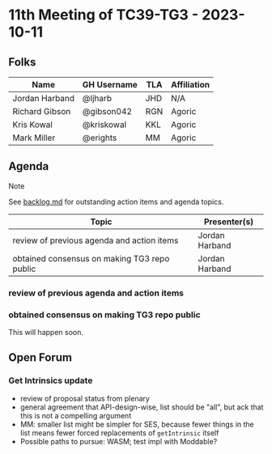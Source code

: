 # 11th Meeting of TC39-TG3 - 2023-10-11

## Folks

| Name             | GH Username     | TLA | Affiliation |
| ---------------- | --------------- | --- | ----------- |
| Jordan Harband   | @ljharb         | JHD | N/A         |
| Richard Gibson   | @gibson042      | RGN | Agoric      |
| Kris Kowal       | @kriskowal      | KKL | Agoric      |
| Mark Miller      | @erights        | MM  | Agoric      |

## Agenda

> [!NOTE]
> See [backlog.md](../backlog.md) for outstanding action items and agenda topics.

| Topic                                                     | Presenter(s)     |
| --------------------------------------------------------- | ---------------- |
| review of previous agenda and action items                | Jordan Harband   |
| obtained consensus on making TG3 repo public              | Jordan Harband   |

### review of previous agenda and action items

### obtained consensus on making TG3 repo public

This will happen soon.

## Open Forum

### Get Intrinsics update

- review of proposal status from plenary
- general agreement that API-design-wise, list should be "all", but ack that this is not a compelling argument
- MM: smaller list might be simpler for SES, because fewer things in the list means fewer forced replacements of `getIntrinsic` itself
- Possible paths to pursue: WASM; test impl with Moddable?
